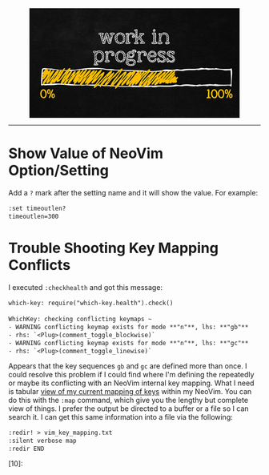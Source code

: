 <!-- vim: ts=2 sts=2 sw=2 et                                                            -- this is called a 'modeline' - [Modeline magic](https://vim.fandom.com/wiki/Modeline_magic), [Tab settings in Vim](https://arisweedler.medium.com/tab-settings-in-vim-1ea0863c5990) -->
<!-- markdownlint-disable-file MD007 MD012 MD013 MD022 MD033 MD035 MD041 MD045          -- for the linter 'markdownlint', disable these linting rule, See [Markdownlint Documentation](https://docs.superoffice.com/contribute/markdown-guide/markdownlint.html) -->

<!--
Maintainer:   jeffskinnerbox@yahoo.com / www.jeffskinnerbox.me
Version:      0.0.1
-->


<div align="center">
<img src="https://raw.githubusercontent.com/jeffskinnerbox/blog/main/content/images/banners-bkgrds/work-in-progress.jpg" title="These materials require additional work and are not ready for general use." align="center" width=420px height=219px>
</div>


------





# Show Value of NeoVim Option/Setting
Add a `?` mark after the setting name and it will show the value.
For example:

```vim
:set timeoutlen?
timeoutlen=300
```

# Trouble Shooting Key Mapping Conflicts
I executed `:checkhealth` and got this message:

```vim
which-key: require("which-key.health").check()

WhichKey: checking conflicting keymaps ~
- WARNING conflicting keymap exists for mode **"n"**, lhs: **"gb"**
- rhs: `<Plug>(comment_toggle_blockwise)`
- WARNING conflicting keymap exists for mode **"n"**, lhs: **"gc"**
- rhs: `<Plug>(comment_toggle_linewise)`
```

Appears that the key sequences `gb` and `gc` are defined more than once.
I could resolve this problem if I could find where I'm defining the repeatedly
or maybe its conflicting with an NeoVim internal key mapping.
What I need is tabular [view of my current mapping of keys][01] within my NeoVim.
You can do this with the `:map` command, which give you the lengthy but complete view of things.
I prefer the output be directed to a buffer or a file so I can search it.
I can get this same information into a file via the following:

```vim
:redir! > vim_key_mapping.txt
:silent verbose map
:redir END
```



[01]:https://stackoverflow.com/questions/7642746/is-there-any-way-to-view-the-currently-mapped-keys-in-vim
[02]:
[03]:
[04]:
[05]:
[06]:
[07]:
[08]:
[09]:
[10]:

